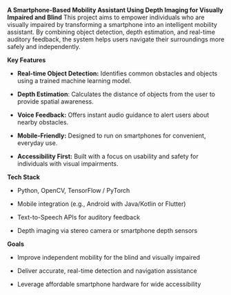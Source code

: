 **A Smartphone-Based Mobility Assistant Using Depth Imaging for Visually Impaired and Blind**
This project aims to empower individuals who are visually impaired by transforming a smartphone into an intelligent mobility assistant. By combining object detection, depth estimation, and real-time auditory feedback, the system helps users navigate their surroundings more safely and independently.

**Key Features**

- **Real-time Object Detection:** Identifies common obstacles and objects using a trained machine learning model.

- **Depth Estimation**: Calculates the distance of objects from the user to provide spatial awareness.

- **Voice Feedback:** Offers instant audio guidance to alert users about nearby obstacles.

- **Mobile-Friendly:** Designed to run on smartphones for convenient, everyday use.

- **Accessibility First:** Built with a focus on usability and safety for individuals with visual impairments.

**Tech Stack**

- Python, OpenCV, TensorFlow / PyTorch

- Mobile integration (e.g., Android with Java/Kotlin or Flutter)

- Text-to-Speech APIs for auditory feedback

- Depth imaging via stereo camera or smartphone depth sensors

**Goals**

- Improve independent mobility for the blind and visually impaired

- Deliver accurate, real-time detection and navigation assistance

- Leverage affordable smartphone hardware for wide accessibility
